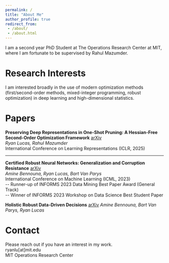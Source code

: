 ```yaml
---
permalink: /
title: "About Me"
author_profile: true
redirect_from: 
 - /about/
 - /about.html
---
```


I am a second year PhD Student at The Operations Research Center at MIT, where I am fortunate to be supervised by Rahul Mazumder. 

Research Interests
======
I am interested broadly in the use of modern optimization methods (first/second-order methods, mixed-integer programming, robust optimization) in deep learning and high-dimensional statistics. 

Papers
======

**Preserving Deep Representations in One-Shot Pruning: A Hessian-Free Second-Order Optimization Framework** [arXiv](https://arxiv.org/abs/2411.18376)  
*Ryan Lucas, Rahul Mazumder*  
International Conference on Learning Representations (ICLR, 2025)

****

**Certified Robust Neural Networks: Generalization and Corruption Resistance** [arXiv](https://arxiv.org/abs/2303.02251)  
*Amine Bennouna, Ryan Lucas, Bart Van Parys*  
International Conference on Machine Learning (ICML, 2023)<br>
-- Runner-up of INFORMS 2023 Data Mining Best Paper Award (General Track)<br>
-- Winner of INFORMS 2023 Workshop on Data Science Best Student Paper

**Holistic Robust Data-Driven Decisions** [arXiv](https://arxiv.org/abs/2207.09560)
*Amine Bennouna, Bart Van Parys, Ryan Lucas*  

Contact
======
Please reach out if you have an interest in my work.  
ryanlu[at]mit.edu  
MIT Operations Research Center
